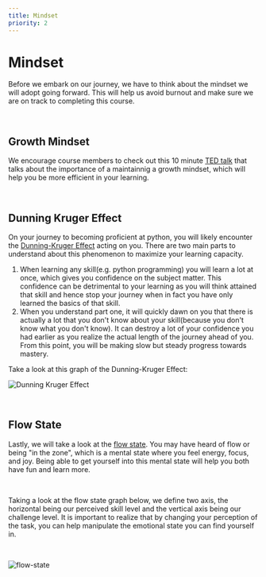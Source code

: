 ```yaml
---
title: Mindset
priority: 2
---
```


# Mindset

Before we embark on our journey, we have to think about the mindset we will adopt going forward. This will help us avoid burnout and make sure we are on track to completing this course.

<br>

## Growth Mindset

We encourage course members to check out this 10 minute [TED talk](https://www.ted.com/talks/carol_dweck_the_power_of_believing_that_you_can_improve) that talks about the importance of a maintainnig a growth mindset, which will help you be more efficient in your learning.

<br>

## Dunning Kruger Effect

On your journey to becoming proficient at python, you will likely encounter the [Dunning-Kruger Effect](https://en.wikipedia.org/wiki/Dunning%E2%80%93Kruger_effect) acting on you. There are two main parts to understand about this phenomenon to maximize your learning capacity.

1. When learning any skill(e.g. python programming) you will learn a lot at once, which gives you confidence on the subject matter. This confidence can be detrimental to your learning as you will think attained that skill and hence stop your journey when in fact you have only learned the basics of that skill.
2. When you understand part one, it will quickly dawn on you that there is actually a lot that you don't know about your skill(because you don't know what you don't know). It can destroy a lot of your confidence you had earlier as you realize the actual length of the journey ahead of you. From this point, you will be making slow but steady progress towards mastery.

Take a look at this graph of the Dunning-Kruger Effect:

![Dunning Kruger Effect](/lessons/python/basics/introduction/dunning-kruger-effect.png)

<br>

## Flow State

Lastly, we will take a look at the [flow state](<https://en.wikipedia.org/wiki/Flow_(psychology)>). You may have heard of flow or being "in the zone", which is a mental state where you feel energy, focus, and joy. Being able to get yourself into this mental state will help you both have fun and learn more.

<br>

Taking a look at the flow state graph below, we define two axis, the horizontal being our perceived skill level and the vertical axis being our challenge level. It is important to realize that by changing your perception of the task, you can help manipulate the emotional state you can find yourself in.

<br>

![flow-state](/lessons/python/basics/introduction/flow-state.png)
